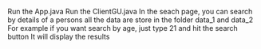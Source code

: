 Run the App.java
Run the ClientGU.java
In the seach page, you can search by details of a persons
all the data are store in the folder data_1 and data_2 
For example if you want search by age, just type 21 and hit the search button
It will display the results

